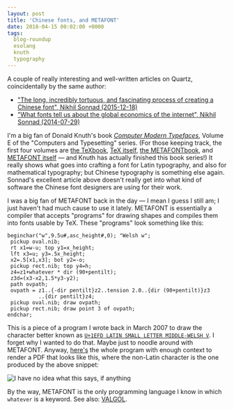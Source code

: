 ```yaml
---
layout: post
title: 'Chinese fonts, and METAFONT'
date: 2018-04-15 00:02:00 +0000
tags:
  blog-roundup
  esolang
  knuth
  typography
---
```


A couple of really interesting and well-written articles on Quartz,
coincidentally by the same author:

- ["The long, incredibly tortuous, and fascinating process of creating a Chinese font", Nikhil Sonnad (2015-12-18)](https://qz.com/522079/the-long-incredibly-tortuous-and-fascinating-process-of-creating-a-chinese-font/)
- ["What fonts tell us about the global economics of the internet", Nikhil Sonnad (2014-07-29)](https://qz.com/237851/what-fonts-tell-us-about-the-global-economics-of-the-internet/)

I'm a big fan of Donald Knuth's book [_Computer Modern Typefaces_](https://amzn.to/2RuFLxl),
Volume E of the "Computers and Typesetting" series. (For those keeping track,
the first four volumes are [the TeXbook](https://amzn.to/2H2QdYu), [TeX itself](https://amzn.to/2C7uNUu),
[the METAFONTbook](https://amzn.to/2SFmI0t), and [METAFONT itself](https://amzn.to/2LSSvsd) —
and Knuth has actually finished this book series!) It really shows what goes into crafting a font
for Latin typography, and also for mathematical typography; but Chinese typography is something
else again. Sonnad's excellent article above doesn't really get into what kind of software the
Chinese font designers are using for their work.

I was a big fan of METAFONT back in the day — I mean I guess I still am; I just haven't had much cause
to use it lately. METAFONT is essentially a compiler that accepts "programs" for drawing shapes and
compiles them into fonts usable by TeX. These "programs" look something like this:

    beginchar("w",9.5u#,asc_height#,0); "Welsh w";
     pickup oval.nib;
     rt x1=w-u; top y1=x_height;
     lft x3=u; y3=.5x_height;
     x2=.5[x1,x3]; bot y2=-o;
     pickup rect.nib; top y4=h;
     z4=z1+whatever * dir (90+pentilt);
     z3d=(x3-x2,1.5*y3-y2);
     path ovpath;
     ovpath = z1..{-dir pentilt}z2..tension 2.0..{dir (90+pentilt)}z3
              ..{dir pentilt}z4;
     pickup oval.nib; draw ovpath;
     pickup rect.nib; draw point 3 of ovpath;
    endchar;

This is a piece of a program I wrote back in March 2007 to draw the character better known as
[`U+1EFD LATIN SMALL LETTER MIDDLE-WELSH V`](http://www.fileformat.info/info/unicode/char/1efd/index.htm).
I forget why I wanted to do that. Maybe just to noodle around with METAFONT. Anyway, [here's](/blog/code/welsh-w.sh)
the whole program with enough context to render a PDF that looks like this, where the non-Latin character
is the one produced by the above snippet:

![I have no idea what this says, if anything](/blog/images/2018-04-15-welsh-w.png)

By the way, METAFONT is the only programming language I know in which `whatever` is a keyword.
See also: [VALGOL](http://web.mit.edu/freebsd/head/games/fortune/datfiles/fortunes).
